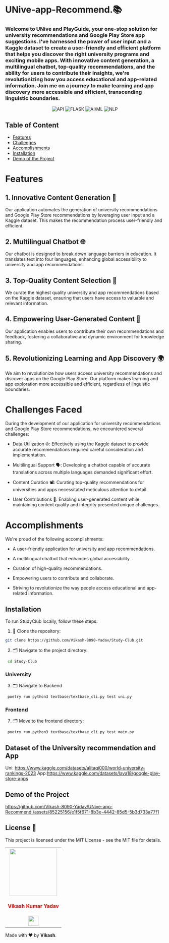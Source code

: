 
# UNive-app-Recommend.📚

### Welcome to UNive and PlayGuide, your one-stop solution for university recommendations and Google Play Store app suggestions. I've harnessed the power of user input and a Kaggle dataset to create a user-friendly and efficient platform that helps you discover the right university programs and exciting mobile apps. With innovative content generation, a multilingual chatbot, top-quality recommendations, and the ability for users to contribute their insights, we're revolutionizing how you access educational and app-related information. Join me on a journey to make learning and app discovery more accessible and efficient, transcending linguistic boundaries.

<div align="center">
 
![API](https://img.shields.io/badge/Built_with-API-3C3C3D?logo=api)
![FLASK](https://img.shields.io/badge/Built_with-Flask-black?logo=flask)
![AI/ML](https://img.shields.io/badge/Built_with-AI/ML-FF6F61?logo=machine-learning)
![NLP](https://img.shields.io/badge/Built_with-NLP-FFD700?logo=natural-language-processing)

</div>

## Table of Content

- [Features](#features)
- [Challenges](#challenges-faced)
- [Accomplishments](#accomplishments)
- [Installation](#Installation)
- [Demo of the Project](#demo-of-the-project)


# Features 

## 1. Innovative Content Generation 📰
Our application automates the generation of university recommendations and Google Play Store recommendations by leveraging user input and a Kaggle dataset. This makes the recommendation process user-friendly and efficient.

## 2. Multilingual Chatbot 🌐
Our chatbot is designed to break down language barriers in education. It translates text into four languages, enhancing global accessibility to university and app recommendations.

## 3. Top-Quality Content Selection 🎥
We curate the highest quality university and app recommendations based on the Kaggle dataset, ensuring that users have access to valuable and relevant information.

## 4. Empowering User-Generated Content 💬
Our application enables users to contribute their own recommendations and feedback, fostering a collaborative and dynamic environment for knowledge sharing.

## 5. Revolutionizing Learning and App Discovery 🌍
We aim to revolutionize how users access university recommendations and discover apps on the Google Play Store. Our platform makes learning and app exploration more accessible and efficient, regardless of linguistic boundaries.

# Challenges Faced 
During the development of our application for university recommendations and Google Play Store recommendations, we encountered several challenges:

- Data Utilization 🌐: Effectively using the Kaggle dataset to provide accurate recommendations required careful consideration and implementation.

- Multilingual Support 🗣️: Developing a chatbot capable of accurate translations across multiple languages demanded significant effort.

- Content Curation 📽️: Curating top-quality recommendations for universities and apps necessitated meticulous attention to detail.

- User Contributions 📝: Enabling user-generated content while maintaining content quality and integrity presented unique challenges.

# Accomplishments 
We're proud of the following accomplishments:

- A user-friendly application for university and app recommendations.

- A multilingual chatbot that enhances global accessibility.

- Curation of high-quality recommendations.

- Empowering users to contribute and collaborate.

- Striving to revolutionize the way people access educational and app-related information.


## Installation 

To run StudyClub locally, follow these steps:
1. 🔱 Clone the repository:
 ```bash
 git clone https://github.com/Vikash-8090-Yadav/Study-Club.git
 ```
 2. 🗂️ Navigate to the project directory:
```bash
 cd Study-Club
```

### University

3. 🗂️ Navigate to Backend
```bash
 poetry run python3 textbase/textbase_cli.py test uni.py
```

###  Frontend

7. 🗂️ Move to the frontend directory:
   
 ```bash
  poetry run python3 textbase/textbase_cli.py test main.py
  ```

## Dataset of the University recommendation and App

Uni: https://www.kaggle.com/datasets/alitaqi000/world-university-rankings-2023
App:https://www.kaggle.com/datasets/lava18/google-play-store-apps

## Demo of the Project


https://github.com/Vikash-8090-Yadav/UNive-app-Recommend./assets/85225156/e1f5f671-8b3e-4442-85d5-5b3d733a77f1

## License 📜

This project is licensed under the MIT License - see the MIT file for details.

<table>
<tr>
<td align="center"><a href="https://github.com/Vikash-8090-Yadav"><img src="https://avatars.githubusercontent.com/u/85225156?s=400&u=3363e9db42792ae40a18b3119c745930bb85cf47&v=4" width=150px height=150px /></a></br> <h4 style="color:red;">Vikash Kumar Yadav</h4>
<a href="https://www.linkedin.com/in/vikash-kumar-yadav-8090/"><img src="https://mpng.subpng.com/20180324/vhe/kisspng-linkedin-computer-icons-logo-social-networking-ser-facebook-5ab6ebfe5f5397.2333748215219374063905.jpg" width="32px" height="32px"></a>
   </td>
  
</tr>
</table>
  Made with ❤️ by <b> Vikash</b>.
<p/>



